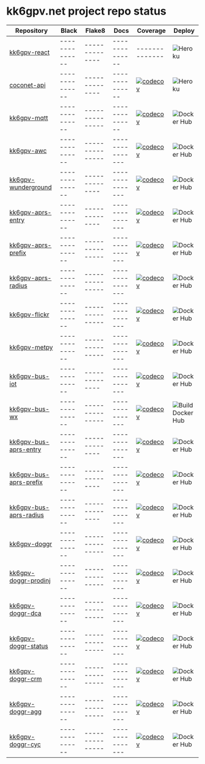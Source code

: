 # kk6gpv.net project repo status

| Repository                                                                   | Black          | Flake8          | Docs | Coverage                                                                                                                                                 | Deploy                                                                                             |
| ---------------------------------------------------------------------------- | -------------- | --------------- | -------------------------------------------------------------------------------------------------------------------------------------------------------- | -------------------------------------------------------------------------------------------------- | --|
| [kk6gpv-react](https://github.com/areed145/kk6gpv-react)                     | -------------- | --------------  | --------------  | --------------                                                                                                                                       | ![Heroku](https://github.com/areed145/kk6gpv-react/workflows/Heroku/badge.svg)                     |
| [coconet-api](https://github.com/areed145/coconet-api)                       | -------------- | --------------  | -------------- | [![codecov](https://codecov.io/gh/areed145/coconet-api/branch/master/graph/badge.svg)](https://codecov.io/gh/areed145/coconet-api)                       | ![Heroku](https://github.com/areed145/coconet-api/workflows/Heroku/badge.svg)                      |
| [kk6gpv-mqtt](https://github.com/areed145/kk6gpv-mqtt)                       | -------------- | --------------- | -------------- | [![codecov](https://codecov.io/gh/areed145/kk6gpv-mqtt/branch/master/graph/badge.svg)](https://codecov.io/gh/areed145/kk6gpv-mqtt)                       | ![Docker Hub](https://github.com/areed145/kk6gpv-mqtt/workflows/Docker%20Hub/badge.svg)            |
| [kk6gpv-awc](https://github.com/areed145/kk6gpv-awc)                         | -------------- | --------------- | --------------- | [![codecov](https://codecov.io/gh/areed145/kk6gpv-awc/branch/master/graph/badge.svg)](https://codecov.io/gh/areed145/kk6gpv-awc)                         | ![Docker Hub](https://github.com/areed145/kk6gpv-awc/workflows/Docker%20Hub/badge.svg)             |
| [kk6gpv-wunderground](https://github.com/areed145/kk6gpv-wunderground)       | -------------- | --------------  | --------------- | [![codecov](https://codecov.io/gh/areed145/kk6gpv-wunderground/branch/master/graph/badge.svg)](https://codecov.io/gh/areed145/kk6gpv-wunderground)       | ![Docker Hub](https://github.com/areed145/kk6gpv-wunderground/workflows/Docker%20Hub/badge.svg)    |
| [kk6gpv-aprs-entry](https://github.com/areed145/kk6gpv-aprs-entry)           | -------------- | --------------  | --------------- | [![codecov](https://codecov.io/gh/areed145/kk6gpv-aprs-entry/branch/master/graph/badge.svg)](https://codecov.io/gh/areed145/kk6gpv-aprs-entry)           | ![Docker Hub](https://github.com/areed145/kk6gpv-aprs-entry/workflows/Docker%20Hub/badge.svg)      |
| [kk6gpv-aprs-prefix](https://github.com/areed145/kk6gpv-aprs-prefix)         | -------------- | --------------- | --------------- | [![codecov](https://codecov.io/gh/areed145/kk6gpv-aprs-prefix/branch/master/graph/badge.svg)](https://codecov.io/gh/areed145/kk6gpv-aprs-prefix)         | ![Docker Hub](https://github.com/areed145/kk6gpv-aprs-prefix/workflows/Docker%20Hub/badge.svg)     |
| [kk6gpv-aprs-radius](https://github.com/areed145/kk6gpv-aprs-radius)         | -------------- | --------------- | --------------- | [![codecov](https://codecov.io/gh/areed145/kk6gpv-aprs-radius/branch/master/graph/badge.svg)](https://codecov.io/gh/areed145/kk6gpv-aprs-radius)         | ![Docker Hub](https://github.com/areed145/kk6gpv-aprs-radius/workflows/Docker%20Hub/badge.svg)     |
| [kk6gpv-flickr](https://github.com/areed145/kk6gpv-flickr)                   | -------------- | --------------- | --------------- | [![codecov](https://codecov.io/gh/areed145/kk6gpv-flickr/branch/master/graph/badge.svg)](https://codecov.io/gh/areed145/kk6gpv-flickr)                   | ![Docker Hub](https://github.com/areed145/kk6gpv-flickr/workflows/Docker%20Hub/badge.svg)          |
| [kk6gpv-metpy](https://github.com/areed145/kk6gpv-metpy)                     | -------------- | --------------- | --------------- | [![codecov](https://codecov.io/gh/areed145/kk6gpv-metpy/branch/master/graph/badge.svg)](https://codecov.io/gh/areed145/kk6gpv-metpy)                     | ![Docker Hub](https://github.com/areed145/kk6gpv-metpy/workflows/Docker%20Hub/badge.svg)           |
| [kk6gpv-bus-iot](https://github.com/areed145/kk6gpv-bus-iot)                 | -------------- | --------------  | --------------- | [![codecov](https://codecov.io/gh/areed145/kk6gpv-bus-iot/branch/master/graph/badge.svg)](https://codecov.io/gh/areed145/kk6gpv-bus-iot)                 | ![Docker Hub](https://github.com/areed145/kk6gpv-bus-iot/workflows/Docker%20Hub/badge.svg)         |
| [kk6gpv-bus-wx](https://github.com/areed145/kk6gpv-bus-wx)                   | -------------- | --------------- | --------------- | [![codecov](https://codecov.io/gh/areed145/kk6gpv-bus-wx/branch/master/graph/badge.svg)](https://codecov.io/gh/areed145/kk6gpv-bus-wx)                   | ![Build Docker Hub](https://github.com/areed145/kk6gpv-bus-wx/workflows/Build%20Docker%20Hub/badge.svg)          |
| [kk6gpv-bus-aprs-entry](https://github.com/areed145/kk6gpv-bus-aprs-entry)   | -------------- | --------------  | --------------- | [![codecov](https://codecov.io/gh/areed145/kk6gpv-bus-aprs-entry/branch/master/graph/badge.svg)](https://codecov.io/gh/areed145/kk6gpv-bus-aprs-entry)   | ![Docker Hub](https://github.com/areed145/kk6gpv-bus-aprs-entry/workflows/Docker%20Hub/badge.svg)  |
| [kk6gpv-bus-aprs-prefix](https://github.com/areed145/kk6gpv-bus-aprs-prefix) | -------------- | --------------  | --------------- | [![codecov](https://codecov.io/gh/areed145/kk6gpv-bus-aprs-prefix/branch/master/graph/badge.svg)](https://codecov.io/gh/areed145/kk6gpv-bus-aprs-prefix) | ![Docker Hub](https://github.com/areed145/kk6gpv-bus-aprs-prefix/workflows/Docker%20Hub/badge.svg) |
| [kk6gpv-bus-aprs-radius](https://github.com/areed145/kk6gpv-bus-aprs-radius) | -------------- | --------------  | --------------- | [![codecov](https://codecov.io/gh/areed145/kk6gpv-bus-aprs-radius/branch/master/graph/badge.svg)](https://codecov.io/gh/areed145/kk6gpv-bus-aprs-radius) | ![Docker Hub](https://github.com/areed145/kk6gpv-bus-aprs-radius/workflows/Docker%20Hub/badge.svg) |
| [kk6gpv-doggr](https://github.com/areed145/kk6gpv-doggr)                     | -------------- | --------------- | --------------- | [![codecov](https://codecov.io/gh/earthlabs/kk6gpv-doggr/branch/master/graph/badge.svg)](https://codecov.io/gh/earthlabs/kk6gpv-doggr)                   | ![Docker Hub](https://github.com/areed145/kk6gpv-doggr/workflows/Docker%20Hub/badge.svg)           |
| [kk6gpv-doggr-prodinj](https://github.com/areed145/kk6gpv-doggr-prodinj)     | -------------- | --------------- | --------------- | [![codecov](https://codecov.io/gh/earthlabs/kk6gpv-doggr-prodinj/branch/master/graph/badge.svg)](https://codecov.io/gh/earthlabs/kk6gpv-doggr-prodinj)   | ![Docker Hub](https://github.com/areed145/kk6gpv-doggr-prodinj/workflows/Docker%20Hub/badge.svg)   |
| [kk6gpv-doggr-dca](https://github.com/areed145/kk6gpv-doggr-dca)             | -------------- | --------------- | --------------- | [![codecov](https://codecov.io/gh/earthlabs/kk6gpv-doggr-dca/branch/master/graph/badge.svg)](https://codecov.io/gh/earthlabs/kk6gpv-doggr-dca)           | ![Docker Hub](https://github.com/areed145/kk6gpv-doggr-dca/workflows/Docker%20Hub/badge.svg)       |
| [kk6gpv-doggr-status](https://github.com/areed145/kk6gpv-doggr-status)       | -------------- | --------------- | --------------- | [![codecov](https://codecov.io/gh/earthlabs/kk6gpv-doggr-status/branch/master/graph/badge.svg)](https://codecov.io/gh/earthlabs/kk6gpv-doggr-status)     | ![Docker Hub](https://github.com/areed145/kk6gpv-doggr-status/workflows/Docker%20Hub/badge.svg)    |
| [kk6gpv-doggr-crm](https://github.com/areed145/kk6gpv-doggr-crm)             | -------------- | --------------- | --------------- | [![codecov](https://codecov.io/gh/earthlabs/kk6gpv-doggr-crm/branch/master/graph/badge.svg)](https://codecov.io/gh/earthlabs/kk6gpv-doggr-crm)           | ![Docker Hub](https://github.com/areed145/kk6gpv-doggr-crm/workflows/Docker%20Hub/badge.svg)       |
| [kk6gpv-doggr-agg](https://github.com/areed145/kk6gpv-doggr-agg)             | -------------- | --------------- | --------------- | [![codecov](https://codecov.io/gh/earthlabs/kk6gpv-doggr-agg/branch/master/graph/badge.svg)](https://codecov.io/gh/earthlabs/kk6gpv-doggr-agg)           | ![Docker Hub](https://github.com/areed145/kk6gpv-doggr-agg/workflows/Docker%20Hub/badge.svg)       |
| [kk6gpv-doggr-cyc](https://github.com/areed145/kk6gpv-doggr-cyc)             | -------------- | --------------- | --------------- | [![codecov](https://codecov.io/gh/earthlabs/kk6gpv-doggr-cyc/branch/master/graph/badge.svg)](https://codecov.io/gh/earthlabs/kk6gpv-doggr-cyc)           | ![Docker Hub](https://github.com/areed145/kk6gpv-doggr-cyc/workflows/Docker%20Hub/badge.svg)       |
